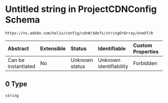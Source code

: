 # Untitled string in ProjectCDNConfig Schema

```txt
https://ns.adobe.com/helix/config/cdn#/$defs/stringOrArray/oneOf/0
```



| Abstract            | Extensible | Status         | Identifiable            | Custom Properties | Additional Properties | Access Restrictions | Defined In                                                                                |
| :------------------ | :--------- | :------------- | :---------------------- | :---------------- | :-------------------- | :------------------ | :---------------------------------------------------------------------------------------- |
| Can be instantiated | No         | Unknown status | Unknown identifiability | Forbidden         | Allowed               | none                | [project-config-cdn.schema.json\*](project-config-cdn.schema.json "open original schema") |

## 0 Type

`string`
